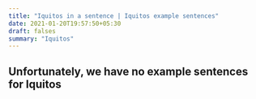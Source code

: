 ```yaml
---
title: "Iquitos in a sentence | Iquitos example sentences"
date: 2021-01-20T19:57:50+05:30
draft: falses
summary: "Iquitos"
---
```

## Unfortunately, we have no example sentences for Iquitos                 

